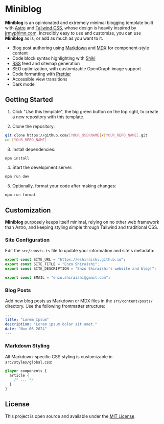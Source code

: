 # Miniblog

**Miniblog** is an opinionated and extremely minimal blogging template built with [Astro](https://astro.build/) and [Tailwind CSS](https://tailwindcss.com/), whose design is heavily inspired by [jrmyphlmn.com](https://jrmyphlmn.com/). Incredibly easy to use and customize, you can use **Miniblog** as is, or add as much as you want to it.

- Blog post authoring using [Markdown](https://www.markdownguide.org/) and [MDX](https://mdxjs.com/) for component-style content
- Code block syntax highlighting with [Shiki](https://github.com/shikijs/shiki) 
- [RSS](https://en.wikipedia.org/wiki/RSS) feed and sitemap generation
- SEO optimization, with customizable OpenGraph image support
- Code formatting with [Prettier](https://prettier.io/)
- Accessible view transitions
- Dark mode

## Getting Started

1. Click "Use this template", the big green button on the top right, to create a new repository with this template.

2. Clone the repository:

```bash
git clone https://github.com/[YOUR_USERNAME]/[YOUR_REPO_NAME].git
cd [YOUR_REPO_NAME]
```

3. Install dependencies:

```bash
npm install
```

4. Start the development server:

```bash
npm run dev
```

5. Optionally, format your code after making changes:

```bash
npm run format
```

## Customization

**Miniblog** purposely keeps itself minimal, relying on no other web framework than Astro, and keeping styling simple through Tailwind and traditional CSS.

### Site Configuration

Edit the `src/consts.ts` file to update your information and site's metadata:

```ts
export const SITE_URL = "https://eshiraishi.github.io";
export const SITE_TITLE = "Enzo Shiraishi";
export const SITE_DESCRIPTION = "Enzo Shiraishi's website and blog!";

export const EMAIL = "enzo.shiraishi@gmail.com";
```

### Blog Posts

Add new blog posts as Markdown or MDX files in the `src/content/posts/` directory. Use the following frontmatter structure:

```yml
---
title: "Lorem Ipsum"
description: "Lorem ipsum dolor sit amet."
date: "Nov 06 2024"
---
```

### Markdown Styling

All Markdown-specific CSS styling is customizable in `src/styles/global.css`:

```css
@layer components {
  article {
    /* ... */
  }
}
```

## License

This project is open source and available under the [MIT License](LICENSE).
